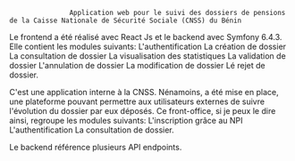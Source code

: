                    Application web pour le suivi des dossiers de pensions de la Caisse Nationale de Sécurité Sociale (CNSS) du Bénin
Le frontend a été réalisé avec React Js et le backend avec Symfony 6.4.3. Elle contient les modules suivants: 
L'authentification
La création de dossier 
La consultation de dossier 
La visualisation des statistiques 
La validation de dossier 
L'annulation de dossier 
La modification de dossier
Lé rejet de dossier.

C'est une application interne à la CNSS. Nénamoins, a été mise en place, une plateforme pouvant permettre aux utilisateurs externes de suivre l'évolution du dossier
par eux déposés. Ce front-office, si je peux le dire ainsi, regroupe les modules suivants:
L'inscription grâce au NPI
L'authentification
La consultation de dossier.

Le backend référence plusieurs API endpoints. 
